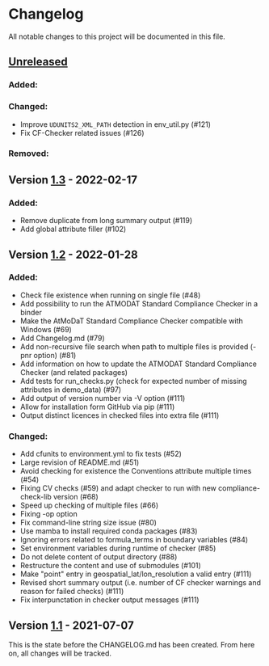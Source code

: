 # Changelog
All notable changes to this project will be documented in this file.


## [Unreleased]
### Added:
### Changed:
- Improve `UDUNITS2_XML_PATH` detection in env_util.py (#121)
- Fix CF-Checker related issues (#126)
### Removed:

## Version [1.3] - 2022-02-17
### Added:
- Remove duplicate from long summary output (#119)
- Add global attribute filler (#102)


## Version [1.2] - 2022-01-28
### Added:
- Check file existence when running on single file (#48)
- Add possibility to run the ATMODAT Standard Compliance Checker in a binder
- Make the AtMoDaT Standard Compliance Checker compatible with Windows (#69)
- Add Changelog.md (#79)
- Add non-recursive file search when path to multiple files is provided (-pnr option) (#81)
- Add information on how to update the ATMODAT Standard Compliance Checker (and related packages)
- Add tests for run_checks.py (check for expected number of missing attributes in demo_data) (#97)
- Add output of version number via -V option (#111)
- Allow for installation form GitHub via pip (#111)
- Output distinct licences in checked files into extra file (#111)

### Changed:
- Add cfunits to environment.yml to fix tests (#52)
- Large revision of README.md (#51)
- Avoid checking for existence the Conventions attribute multiple times (#54)
- Fixing CV checks (#59) and adapt checker to run with new compliance-check-lib version (#68)
- Speed up checking of multiple files (#66)
- Fixing -op option
- Fix command-line string size issue (#80)
- Use mamba to install required conda packages (#83)
- Ignoring errors related to formula_terms in boundary variables (#84)
- Set environment variables during runtime of checker (#85)
- Do not delete content of output directory (#88)
- Restructure the content and use of submodules (#101)
- Make "point" entry in geospatial_lat/lon_resolution a valid entry (#111)
- Revised short summary output (i.e. number of CF checker warnings and reason for failed checks) (#111)
- Fix interpunctation in checker output messages (#111)


## Version [1.1] - 2021-07-07
This is the state before the CHANGELOG.md has been created. From here on, all changes will be tracked.

[Unreleased]: https://github.com/AtMoDat/atmodat_data_checker/compare/v1.3...HEAD
[1.3]: https://github.com/AtMoDat/atmodat_data_checker/compare/v1.2...v1.3
[1.2]: https://github.com/AtMoDat/atmodat_data_checker/compare/v1.1...v1.2
[1.1]: https://github.com/AtMoDat/atmodat_data_checker/compare/v1.0...v1.1
